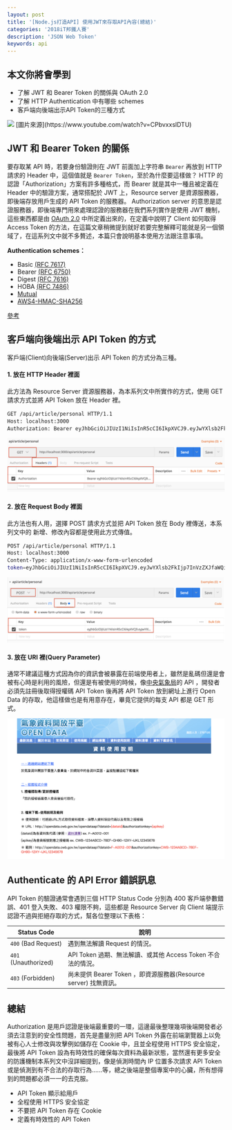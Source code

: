 ```yaml
---
layout: post
title: '[Node.js打造API] 使用JWT來存取API內容(總結)'
categories: '2018iT邦鐵人賽'
description: 'JSON Web Token'
keywords: api
---
```


## 本文你將會學到
- 了解 JWT 和 Bearer Token 的關係與 OAuth 2.0
- 了解 HTTP Authentication 中有哪些 schemes
- 客戶端向後端出示API Token的三種方式

<img src="https://i.ytimg.com/vi/CPbvxxslDTU/maxresdefault.jpg">
[圖片來源](https://www.youtube.com/watch?v=CPbvxxslDTU)


## JWT 和 Bearer Token 的關係
要存取某 API 時，若要身份驗證則在 JWT 前面加上字符串 `Bearer` 再放到 HTTP 請求的 Header 中，這個值就是 `Bearer Token`，至於為什麼要這樣做？ HTTP 的認證「Authorization」方案有許多種格式，而 Bearer 就是其中一種且被定義在 Header 中的驗證方案，通常搭配於 JWT 上，Resource server 是資源服務器，即後端存放用戶生成的 API Token 的服務器。 Authorization server 的意思是認證服務器，即後端專門用來處理認證的服務器在我們系列實作是使用 JWT 機制，這些東西都是由 [OAuth 2.0](http://www.ruanyifeng.com/blog/2014/05/oauth_2_0.html) 中所定義出來的，在定義中說明了 Client 如何取得 Access Token 的方法，在這篇文章稍微提到就好若要完整解釋可能就是另一個領域了，在這系列文中就不多贅述，本篇只會說明基本使用方法跟注意事項。

**Authentication schemes：**
- Basic [(RFC 7617)](tools.ietf.org/html/7617)
- Bearer [(RFC 6750)](https://tools.ietf.org/html/rfc6750)
- Digest [(RFC 7616)](https://tools.ietf.org/html/rfc7616)
- HOBA [(RFC 7486)](https://tools.ietf.org/html/rfc7486)
- [Mutual](https://tools.ietf.org/html/draft-ietf-httpauth-mutual-11)
- [AWS4-HMAC-SHA256](https://docs.aws.amazon.com/AmazonS3/latest/API/sigv4-auth-using-authorization-header.html)

[參考](https://developer.mozilla.org/en-US/docs/Web/HTTP/Authentication)

## 客戶端向後端出示 API Token 的方式
客戶端(Client)向後端(Server)出示 API Token 的方式分為三種。

#### 1. 放在 HTTP Header 裡面
此方法為 Resource Server 資源服務器，為本系列文中所實作的方式，使用 GET 請求方式並將 API Token 放在 Header 裡。

```bash
GET /api/article/personal HTTP/1.1
Host: localhost:3000
Authorization: Bearer eyJhbGciOiJIUzI1NiIsInR5cCI6IkpXVCJ9.eyJwYXlsb2FkIjp7InVzZXJfaWQiOjEsInVzZXJfbmFtZSI6IkFuZHkxMCIsInVzZXJfbWFpbCI6ImFuZHlAZ21haWwuY29tIn0sImV4cCI6MTUxNTczODUxOSwiaWF0IjoxNTE1NzM3NjE5fQ.CLPeXhcxl2mdsL6-sUNFHFYABkTxmzx3YxEPyNih_FM
```

<img src="/images/posts/it2018/img1070114-1.png">


#### 2. 放在 Request Body 裡面
此方法也有人用，選擇 POST 請求方式並把 API Token 放在 Body 裡傳送，本系列文中的 新增、修改內容都是使用此方式傳值。

```bash
POST /api/article/personal HTTP/1.1
Host: localhost:3000
Content-Type: application/x-www-form-urlencoded
token=eyJhbGciOiJIUzI1NiIsInR5cCI6IkpXVCJ9.eyJwYXlsb2FkIjp7InVzZXJfaWQiOjEsInVzZXJfbmFtZSI6IkFuZHkxMCIsInVzZXJfbWFpbCI6ImFuZHlAZ21haWwuY29tIn0sImV4cCI6MTUxNTczODUxOSwiaWF0IjoxNTE1NzM3NjE5fQ.CLPeXhcxl2mdsL6-sUNFHFYABkTxmzx3YxEPyNih_FM
```

<img src="/images/posts/it2018/img1070114-2.png">

#### 3. 放在 URI 裡(Query Parameter)
通常不建議這種方式因為你的資訊會被暴露在前端使用者上，雖然是亂碼但還是會被有心時是利用的風險，但還是有被使用的時候，像[中央氣象局](https://opendata.cwb.gov.tw/usages)的 API ，開發者必須先註冊後取得授權碼 API Token 後再將 API Token 放到網址上進行 Open Data 的存取，他這樣做也是有用意存在，畢竟它提供的每支 API 都是 GET 形式。

<img src="/images/posts/it2018/img1070114-3.png">


## Authenticate 的 API Error 錯誤訊息
API Token 的驗證通常會遇到三個 HTTP Status Code 分別為 400 客戶端參數錯誤、401 登入失敗、403 權限不夠，這些都是 Resource Server 向 Client 端提示認證不過與拒絕存取的方式，幫各位整理以下表格：

|	Status Code | 說明 |
|------------- | ------------- |
|`400` (Bad Request) | 遇到無法解讀 Request 的情況。|
|`401` (Unauthorized) | API Token 過期、無法解讀、或其他 Access Token 不合法的情況。|
|`403` (Forbidden) | 尚未提供 Bearer Token ，即資源服務器(Resource server) 找無資訊。|

## 總結
Authorization 是用戶認證是後端最重要的一環，這邊最後整理幾項後端開發者必須去注意到的安全性問題，首先是盡量別把 API Token 外露在前端瀏覽器上以免被有心人士修改與攻擊例如儲存在 Cookie 中，且並全程使用 HTTPS 安全協定，最後將 API Token 設為有時效性的確保每次資料為最新狀態，當然還有更多安全的防護機制本系列文中沒詳細提到，像是偵測時間內 IP 位置多次請求 API Token 或是偵測到有不合法的存取行為......等，總之後端是整個專案中的心臟，所有想得到的問題都必須一一的去克服。

- API Token 顯示給用戶
- 全程使用 HTTPS 安全協定
- 不要把 API Token 存在 Cookie
- 定義有時效性的 API Token
